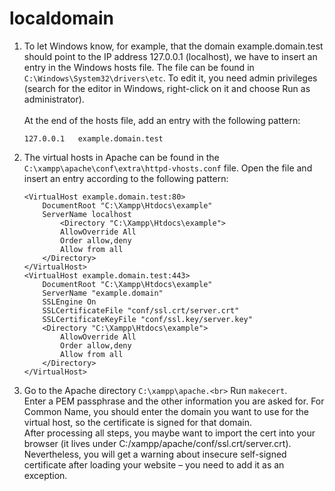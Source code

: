 # localdomain

1. To let Windows know, for example, that the domain example.domain.test should point to the IP address 127.0.0.1 (localhost), we have to insert an entry in the Windows hosts file. The file can be found in `C:\Windows\System32\drivers\etc`. To edit it, you need admin privileges (search for the editor in Windows, right-click on it and choose Run as administrator).<br>	
At the end of the hosts file, add an entry with the following pattern:<br>
	```
	127.0.0.1   example.domain.test
	```

2. The virtual hosts in Apache can be found in the `C:\xampp\apache\conf\extra\httpd-vhosts.conf` file. Open the file and insert an entry according to the following pattern:<br>
	``` 	
	<VirtualHost example.domain.test:80>
		DocumentRoot "C:\Xampp\Htdocs\example"
		ServerName localhost
      		<Directory "C:\Xampp\Htdocs\example">
			AllowOverride All
			Order allow,deny
			Allow from all
  		</Directory>
	</VirtualHost>
	<VirtualHost example.domain.test:443>
		DocumentRoot "C:\Xampp\Htdocs\example"
		ServerName "example.domain"
		SSLEngine On
		SSLCertificateFile "conf/ssl.crt/server.crt"
		SSLCertificateKeyFile "conf/ssl.key/server.key"
		<Directory "C:\Xampp\Htdocs\example">
  			AllowOverride All
  			Order allow,deny
  			Allow from all	
		</Directory>
	</VirtualHost>
	
	```
3. Go to the Apache directory `C:\xampp\apache.<br>`
Run `makecert`.<br>
Enter a PEM passphrase and the other information you are asked for. For Common Name, you should enter the domain you want to use for the virtual host, so the certificate is signed for that domain.<br>
After processing all steps, you maybe want to import the cert into your browser (it lives under C:/xampp/apache/conf/ssl.crt/server.crt). Nevertheless, you will get a warning about insecure self-signed certificate after loading your website – you need to add it as an exception.
	

